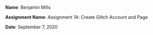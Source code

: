**Name**: Benjamin Mills

**Assignment Name**: Assignment 1A: Create Glitch Account and Page

**Date**: September 7, 2020
